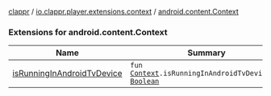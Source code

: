 [clappr](../../index.md) / [io.clappr.player.extensions.context](../index.md) / [android.content.Context](.)

### Extensions for android.content.Context

| Name | Summary |
|---|---|
| [isRunningInAndroidTvDevice](is-running-in-android-tv-device.md) | `fun `[`Context`](https://developer.android.com/reference/android/content/Context.html)`.isRunningInAndroidTvDevice(): `[`Boolean`](https://kotlinlang.org/api/latest/jvm/stdlib/kotlin/-boolean/index.html) |

